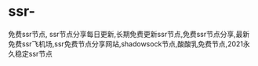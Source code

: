 # ssr-
免费ssr节点, ssr节点分享每日更新,长期免费更新ssr节点,免费ssr节点分享,最新免费ssr飞机场,ssr免费节点分享网站,shadowsock节点,酸酸乳免费节点,2021永久稳定ssr节点
